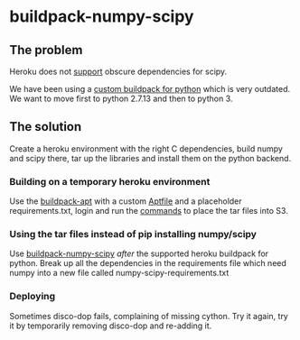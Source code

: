 # buildpack-numpy-scipy## The problemHeroku does not [support](https://devcenter.heroku.com/articles/python-c-deps) obscure dependencies for scipy.We have been using a [custom buildpack for python](https://github.com/andrewychoi/heroku-buildpack-scipy) which is very outdated. We want to move first to python 2.7.13 and then to python 3.## The solutionCreate a heroku environment with the right C dependencies, build numpy and scipy there, tar up the libraries and install them on the python backend.### Building on a temporary heroku environmentUse the [buildpack-apt](https://elements.heroku.com/buildpacks/heroku/heroku-buildpack-apt) with a custom [Aptfile](https://s3-us-west-2.amazonaws.com/talentworks-data/curated/production/npscipy-binaries/20170712/Aptfile) and a placeholder requirements.txt, login and run the [commands](https://s3-us-west-2.amazonaws.com/talentworks-data/curated/production/npscipy-binaries/20170712/commands) to place the tar files into S3.### Using the tar files instead of pip installing numpy/scipyUse [buildpack-numpy-scipy](https://github.com/talent-works/buildpack-numpy-scipy) *after* the supported heroku buildpack for python. Break up all the dependencies in the requirements file which need numpy into a new file called numpy-scipy-requirements.txt### DeployingSometimes disco-dop fails, complaining of missing cython. Try it again, try it by temporarily removing disco-dop and re-adding it.